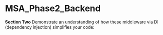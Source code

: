# MSA_Phase2_Backend

**Section Two**
Demonstrate an understanding of how these middleware via DI (dependency injection) simplifies your code:

